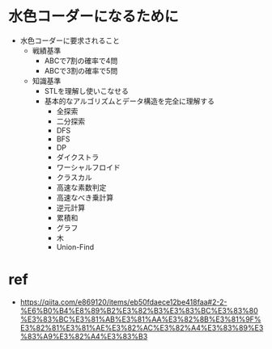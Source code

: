 # 水色コーダーになるために

- 水色コーダーに要求されること
    - 戦績基準
        - ABCで7割の確率で4問
        - ABCで3割の確率で5問
    - 知識基準
        - STLを理解し使いこなせる
        - 基本的なアルゴリズムとデータ構造を完全に理解する
            - 全探索
            - 二分探索
            - DFS
            - BFS
            - DP
            - ダイクストラ
            - ワーシャルフロイド
            - クラスカル
            - 高速な素数判定
            - 高速なべき乗計算
            - 逆元計算
            - 累積和
            - グラフ
            - 木
            - Union-Find

# ref

- https://qiita.com/e869120/items/eb50fdaece12be418faa#2-2-%E6%B0%B4%E8%89%B2%E3%82%B3%E3%83%BC%E3%83%80%E3%83%BC%E3%81%AB%E3%81%AA%E3%82%8B%E3%81%9F%E3%82%81%E3%81%AE%E3%82%AC%E3%82%A4%E3%83%89%E3%83%A9%E3%82%A4%E3%83%B3